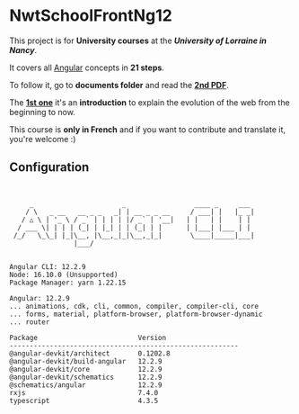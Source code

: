 # NwtSchoolFrontNg12

This project is for **University courses** at the ***University of Lorraine in Nancy***.

It covers all [Angular](https://angular.io) concepts in **21 steps**.

To follow it, go to **documents folder** and read the [**2nd PDF**](https://github.com/akanass/nwt-school-front-ng10/blob/master/documents/2%20-%20Les%20Nouvelles%20Technologies%20du%20Web%20-%20Front.pdf).

The [**1st one**](https://github.com/akanass/nwt-school-front-ng10/blob/master/documents/1%20-%20Les%20Nouvelles%20Technologies%20du%20Web%20-%20Annexe%20-%20Introduction.pdf) it's an **introduction** to explain the evolution of the web from the beginning to now.

This course is **only in French** and if you want to contribute and translate it, you're welcome :)


## Configuration
<pre><code>

     _                      _                 ____ _     ___
    / \   _ __   __ _ _   _| | __ _ _ __     / ___| |   |_ _|
   / △ \ | '_ \ / _` | | | | |/ _` | '__|   | |   | |    | |
  / ___ \| | | | (_| | |_| | | (_| | |      | |___| |___ | |
 /_/   \_\_| |_|\__, |\__,_|_|\__,_|_|       \____|_____|___|
                |___/
    

Angular CLI: 12.2.9
Node: 16.10.0 (Unsupported)
Package Manager: yarn 1.22.15

Angular: 12.2.9
... animations, cdk, cli, common, compiler, compiler-cli, core
... forms, material, platform-browser, platform-browser-dynamic
... router

Package                         Version
---------------------------------------------------------
@angular-devkit/architect       0.1202.8
@angular-devkit/build-angular   12.2.9
@angular-devkit/core            12.2.9
@angular-devkit/schematics      12.2.9
@schematics/angular             12.2.9
rxjs                            7.4.0
typescript                      4.3.5

</code></pre>
